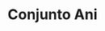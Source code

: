 ---
title: Conjunto Ani
date: 
draft: false

# descripcion
description : Conjunto de aros, dije y cadena en plata 925 y microcubic. Largo de cadena 40, 45 o 50 a elección.

materials: Plata 925

color: 

dimensions: 

code: 06-27-0976

type: "Conjuntos"

categories: []

price: $8.290,00

price_eftvo: $7.050,00

# Images
# first image will be shown in the product page
images:
  # - image: "images/path_to_image"
  # La ubicacion de las imagenes es imagenes/Conjuntos/Conjuntos.Cadena, aros y dije/06-27-0976-conjunto-ani
  - image: "./images/conjuntos/cadena,_aros_y_dije/06-27-0976-conjunto-ani.jpg"
---